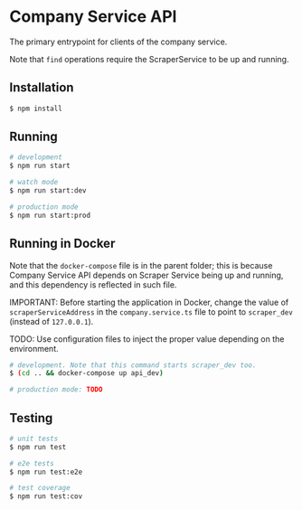 # Company Service API

The primary entrypoint for clients of the company service.

Note that `find` operations require the ScraperService to be
up and running.

## Installation

```bash
$ npm install
```

## Running

```bash
# development
$ npm run start

# watch mode
$ npm run start:dev

# production mode
$ npm run start:prod
```

## Running in Docker

Note that the `docker-compose` file is in the parent folder; this is
because Company Service API depends on Scraper Service being up and
running, and this dependency is reflected in such file.

IMPORTANT: Before starting the application in Docker, change the value
of `scraperServiceAddress` in the `company.service.ts` file to point to
`scraper_dev` (instead of `127.0.0.1`).

TODO: Use configuration files to inject the proper value depending
on the environment.

```bash
# development. Note that this command starts scraper_dev too.
$ (cd .. && docker-compose up api_dev)

# production mode: TODO
```

## Testing

```bash
# unit tests
$ npm run test

# e2e tests
$ npm run test:e2e

# test coverage
$ npm run test:cov
```

